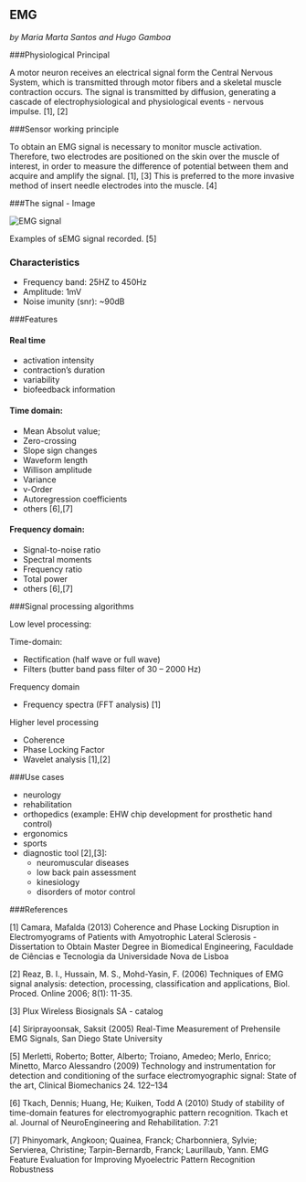 EMG
---
_by Maria Marta Santos and Hugo Gamboa_

###Physiological Principal

A motor neuron receives an electrical signal form the Central Nervous System, which is transmitted through 
motor fibers and a skeletal muscle contraction occurs. The signal is transmitted by diffusion, generating a 
cascade of electrophysiological and physiological events - nervous impulse. [1], [2]


###Sensor working principle

To obtain an EMG signal is necessary to monitor muscle activation. Therefore, two electrodes are positioned on the 
skin over the muscle of interest, in order to measure the difference of potential between them and acquire and amplify 
the signal. [1], [3] This is preferred to the more invasive method of insert needle electrodes into the muscle. [4]


###The signal - Image

![EMG signal](http://produceconsumerobot.com/biosensing/content/gimo32-f3.jpg)


Examples of sEMG signal recorded. [5]


### Characteristics

* Frequency band: 25HZ to 450Hz
* Amplitude: 1mV
* Noise imunity (snr): ~90dB   

###Features

#### Real time 
* activation intensity
* contraction’s duration
* variability
* biofeedback information


#### Time domain:
* Mean Absolut value;
* Zero-crossing
* Slope sign changes
* Waveform length
* Willison amplitude
* Variance
* v-Order
* Autoregression coefficients
* others [6],[7]

#### Frequency domain:
* Signal-to-noise ratio
* Spectral moments
* Frequency ratio 
* Total power
* others [6],[7]


###Signal processing algorithms

Low level processing:

Time-domain:
* Rectification (half wave or full wave)
* Filters (butter band pass filter of 30 – 2000 Hz)

Frequency domain
* Frequency spectra (FFT analysis) [1]

Higher level processing
* Coherence
* Phase Locking Factor
* Wavelet analysis
[1],[2]


###Use cases

* neurology
* rehabilitation
* orthopedics (example: EHW chip development for prosthetic hand control)
* ergonomics
* sports
* diagnostic tool [2],[3]:
  * neuromuscular diseases
  * low back pain assessment
  * kinesiology
  * disorders of motor control



###References

[1] Camara, Mafalda (2013) Coherence and Phase Locking Disruption in Electromyograms of Patients with Amyotrophic Lateral Sclerosis - Dissertation to Obtain Master Degree in Biomedical Engineering, Faculdade de Ciências e Tecnologia da Universidade Nova de Lisboa

[2] Reaz, B. I., Hussain, M. S., Mohd-Yasin, F. (2006) Techniques of EMG signal analysis: detection, processing, classification and applications, Biol. Proced. Online 2006; 8(1): 11-35.

[3] Plux Wireless Biosignals SA - catalog

[4] Siriprayoonsak, Saksit (2005) Real-Time Measurement of Prehensile EMG Signals, San Diego State University

[5] Merletti, Roberto; Botter, Alberto; Troiano, Amedeo; Merlo, Enrico; Minetto, Marco Alessandro (2009) Technology and instrumentation for detection and conditioning of the surface electromyographic signal: State of the art, Clinical Biomechanics 24. 122–134

[6] Tkach, Dennis; Huang, He; Kuiken, Todd A (2010) Study of stability of time-domain features for electromyographic pattern recognition. Tkach et al. Journal of NeuroEngineering and Rehabilitation. 7:21

[7] Phinyomark, Angkoon; Quainea, Franck; Charbonniera, Sylvie; Servierea, Christine; Tarpin-Bernardb, Franck; Laurillaub, Yann. EMG Feature Evaluation for Improving Myoelectric Pattern Recognition Robustness

